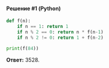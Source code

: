 #### Решение #1 (Python)
```python
def f(n):
	if n == 1: return 1
	if n % 2 == 0: return n * f(n-1)
	if n % 2 != 0: return 1 + f(n-2)

print(f(84))
```
**Ответ:** 3528.

